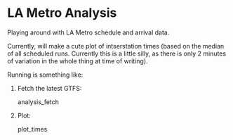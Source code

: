 # LA Metro Analysis

Playing around with LA Metro schedule and arrival data.

Currently, will make a cute plot of intserstation times (based on the median of all scheduled runs. Currently this is a little silly, as there is only 2 minutes of variation in the whole thing at time of writing).

Running is something like:

1) Fetch the latest GTFS:

    analysis_fetch

2) Plot:

    plot_times

